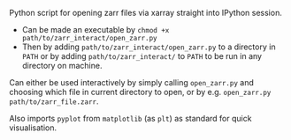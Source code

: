 Python script for opening zarr files via xarray straight into IPython session.

- Can be made an executable by `chmod +x path/to/zarr_interact/open_zarr.py` 
- Then by adding `path/to/zarr_interact/open_zarr.py` to a directory in `PATH` or by adding `path/to/zarr_interact/` to `PATH` to be run in any directory on machine. 

Can either be used interactively by simply calling `open_zarr.py` and choosing which file in current directory to open, or by e.g. `open_zarr.py path/to/zarr_file.zarr`.

Also imports `pyplot` from `matplotlib` (as `plt`) as standard for quick visualisation.